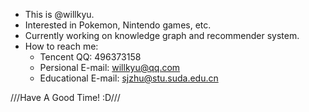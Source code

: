 - This is @willkyu.
- Interested in Pokemon, Nintendo games, etc.
- Currently working on knowledge graph and recommender system.
- How to reach me:
    - Tencent QQ: 496373158
    - Persional E-mail: willkyu@qq.com
    - Educational E-mail: sjzhu@stu.suda.edu.cn

///Have A Good Time! :D///
